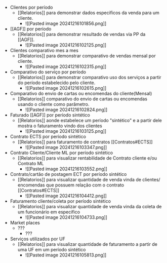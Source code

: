 - Clientes por período
	- [[Relatorios]] para demonstrar dados especificos da venda para um cliente.
		- ![[Pasted image 20241216101856.png]]
- [[AGF]] por período
	- [[Relatorios]] para demonstrar resultado de vendas via PP da [[AGF]].
		- ![[Pasted image 20241216102125.png]]
- Clientes comparativo mes a mes
	- [[Relatorios]] para demonstrar comparativo de vendas mensal por cliente.
		- ![[Pasted image 20241216102315.png]]
- Comparativo do serviço por período
	- [[Relatorios]] para demonstrar comparativo uso dos serviços a partir do período estabelecido pelo cliente.
		- ![[Pasted image 20241216102615.png]]
- Comparativo do envio de cartas ou encomendas do cliente(Mensal)
	- [[Relatorios]] comparativo do envio de cartas ou encomendas usando o cliente como parâmetro.
		- ![[Pasted image 20241216102824.png]]
-  Faturado [[AGF]] por período sintético
	- [[Relatorios]] aonde estabelece um período "sintético" e a partir dele mostra o faturamento vindo dos clientes
		- ![[Pasted image 20241216103125.png]]
-  Contrato ECTS por período sintético
	-  [[Relatorios]] para faturamento de contratos [[Contratos#ECTS]]
		- ![[Pasted image 20241216103347.png]]
- Contrato Cliente/Cliente ML por período sintético
	- [[Relatorios]] para visualizar rentabilidade de Contrato cliente e/ou Contrato ML
		- ![[Pasted image 20241216103552.png]]
- Contrato/cartão de postagem ECT por período sintético
	-  [[Relatorios]] para visualizar quantidade de venda vinda de clientes/ encomendas que possuem relação com o contrato  [[Contratos#ECTS]]
		- ![[Pasted image 20241216104412.png]]
- Faturamento cliente/coleta por período sintético
	-  [[Relatorios]] para visualizar quantidade de venda vinda da coleta de um funcionário em especifico
		- ![[Pasted image 20241216104733.png]]
- Market places
	- ???
		- ???
- Serviços utilizados por UF
	-  [[Relatorios]] para visualizar quantidade de faturamento a partir de uma UF em um período sintético
		- ![[Pasted image 20241216105813.png]]